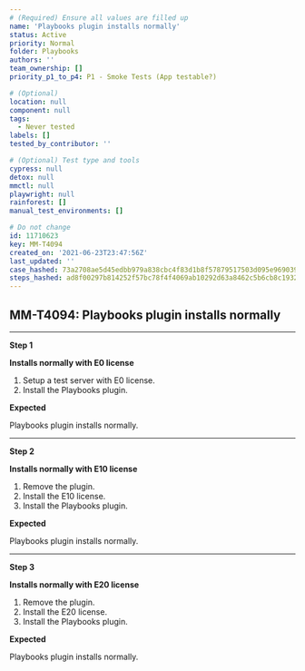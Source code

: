 ```yaml
---
# (Required) Ensure all values are filled up
name: 'Playbooks plugin installs normally'
status: Active
priority: Normal
folder: Playbooks
authors: ''
team_ownership: []
priority_p1_to_p4: P1 - Smoke Tests (App testable?)

# (Optional)
location: null
component: null
tags:
  - Never tested
labels: []
tested_by_contributor: ''

# (Optional) Test type and tools
cypress: null
detox: null
mmctl: null
playwright: null
rainforest: []
manual_test_environments: []

# Do not change
id: 11710623
key: MM-T4094
created_on: '2021-06-23T23:47:56Z'
last_updated: ''
case_hashed: 73a2708ae5d45edbb979a838cbc4f83d1b8f57879517503d095e969039465914d12253c9e4df6d0f7b220b649f0d3c94
steps_hashed: ad8f00297b814252f57bc78f4f4069ab10292d63a8462c5b6cb8c193228598c9c09da07150fa1d07265940ce35ef0fbd
---
```


<!-- (Auto-generated) Based on frontmatter's "key" and "name" -->

## MM-T4094: Playbooks plugin installs normally

---

**Step 1**

**Installs normally with E0 license**

1. Setup a test server with E0 license.
2. Install the Playbooks plugin.

**Expected**

Playbooks plugin installs normally.

---

**Step 2**

**Installs normally with E10 license**

1. Remove the plugin.
2. Install the E10 license.
3. Install the Playbooks plugin.

**Expected**

Playbooks plugin installs normally.

---

**Step 3**

**Installs normally with E20 license**

1. Remove the plugin.
2. Install the E20 license.
3. Install the Playbooks plugin.

**Expected**

Playbooks plugin installs normally.
